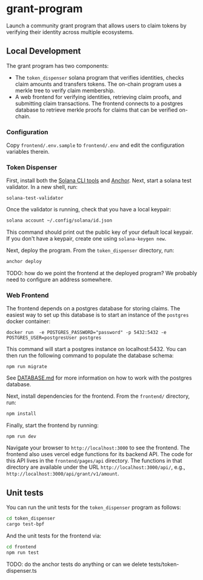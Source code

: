 # grant-program

Launch a community grant program that allows users to claim tokens by verifying their identity across multiple ecosystems.

## Local Development

The grant program has two components:

- The `token_dispenser` solana program that verifies identities, checks claim amounts and transfers tokens.
  The on-chain program uses a merkle tree to verify claim membership.
- A web frontend for verifying identities, retrieving claim proofs, and submitting claim transactions.
  The frontend connects to a postgres database to retrieve merkle proofs for claims that can be verified on-chain.

### Configuration

Copy `frontend/.env.sample` to `frontend/.env` and edit the configuration variables therein.

### Token Dispenser

First, install both the [Solana CLI tools](https://docs.solana.com/cli/install-solana-cli-tools) and [Anchor](https://www.anchor-lang.com/docs/installation).
Next, start a solana test validator. In a new shell, run:

```
solana-test-validator
```

Once the validator is running, check that you have a local keypair:

```bash
solana account ~/.config/solana/id.json
```

This command should print out the public key of your default local keypair.
If you don't have a keypair, create one using `solana-keygen new`.

Next, deploy the program. From the `token_dispenser` directory, run:

```bash
anchor deploy
```

TODO: how do we point the frontend at the deployed program? We probably need to configure an address somewhere.

### Web Frontend

The frontend depends on a postgres database for storing claims.
The easiest way to set up this database is to start an instance of the `postgres` docker container:

```
docker run  -e POSTGRES_PASSWORD="password" -p 5432:5432 -e POSTGRES_USER=postgresUser postgres
```

This command will start a postgres instance on localhost:5432.
You can then run the following command to populate the database schema:

```
npm run migrate
```

See [DATABASE.md](frontend/DATABASE.md) for more information on how to work with the postgres database.

Next, install dependencies for the frontend. From the `frontend/` directory, run:

```bash
npm install
```

Finally, start the frontend by running:

```
npm run dev
```

Navigate your browser to `http://localhost:3000` to see the frontend.
The frontend also uses vercel edge functions for its backend API.
The code for this API lives in the `frontend/pages/api` directory.
The functions in that directory are available under the URL `http://localhost:3000/api/`, e.g.,
`http://localhost:3000/api/grant/v1/amount`.

## Unit tests

You can run the unit tests for the `token_dispenser` program as follows:

```bash
cd token_dispenser
cargo test-bpf
```

And the unit tests for the frontend via:

```bash
cd frontend
npm run test
```

TODO: do the anchor tests do anything or can we delete tests/token-dispenser.ts

